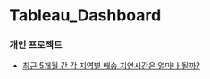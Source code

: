 # Tableau_Dashboard

### 개인 프로젝트
- [최근 5개월 간 각 지역별 배송 지연시간은 얼마나 될까?](https://github.com/cksdud7007/Tableau_Dashboard/blob/master/Gantt_Chart.twbx)
